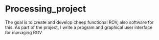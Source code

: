# Processing_project
The goal is to create and develop cheep functional ROV, also software for this. As part of the project, I write a program and graphical user interface for managing ROV
